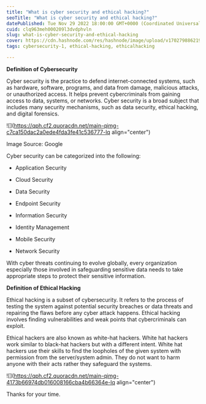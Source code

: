 ```yaml
---
title: "What is cyber security and ethical hacking?"
seoTitle: "What is cyber security and ethical hacking?"
datePublished: Tue Nov 29 2022 18:00:00 GMT+0000 (Coordinated Universal Time)
cuid: clq963meh000209l3dvdphvln
slug: what-is-cyber-security-and-ethical-hacking
cover: https://cdn.hashnode.com/res/hashnode/image/upload/v1702798862199/5e227921-ba07-4ab2-80e7-858ec9630edc.jpeg
tags: cybersecurity-1, ethical-hacking, ethicalhacking

---
```


**Definition of Cybersecurity**

Cyber security is the practice to defend internet-connected systems, such as hardware, software, programs, and data from damage, malicious attacks, or unauthorized access. It helps prevent cybercriminals from gaining access to data, systems, or networks. Cyber security is a broad subject that includes many security mechanisms, such as data security, ethical hacking, and digital forensics.

![](https://qph.cf2.quoracdn.net/main-qimg-c7ca150dac2a0ede4fda3fe41c536777-lq align="center")

Image Source: Google

Cyber security can be categorized into the following:

* Application Security
    
* Cloud Security
    
* Data Security
    
* Endpoint Security
    
* Information Security
    
* Identity Management
    
* Mobile Security
    
* Network Security
    

With cyber threats continuing to evolve globally, every organization especially those involved in safeguarding sensitive data needs to take appropriate steps to protect their sensitive information.

**Definition of Ethical Hacking**

Ethical hacking is a subset of cybersecurity. It refers to the process of testing the system against potential security breaches or data threats and repairing the flaws before any cyber attack happens. Ethical hacking involves finding vulnerabilities and weak points that cybercriminals can exploit.

Ethical hackers are also known as white-hat hackers. White hat hackers work similar to black-hat hackers but with a different intent. White hat hackers use their skills to find the loopholes of the given system with permission from the server/system admin. They do not want to harm anyone with their acts rather they safeguard the systems.

![](https://qph.cf2.quoracdn.net/main-qimg-4173b66974db016008166cba4b66364e-lq align="center")

Thanks for your time.